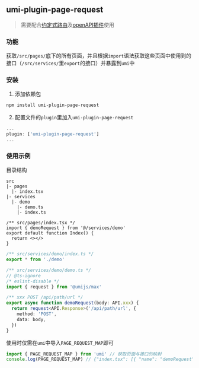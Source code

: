 ## umi-plugin-page-request

> 需要配合[约定式路由](https://umijs.org/docs/guides/routes#约定式路由)及[openAPI插件](https://pro.ant.design/zh-cn/docs/openapi/)使用

### 功能

获取`/src/pages/`底下的所有页面，并且根据`import`语法获取这些页面中使用到的接口（`/src/services/`里`export`的接口）并暴露到`umi`中

### 安装

1. 添加依赖包

```bash
npm install umi-plugin-page-request
```

2. 配置文件的`plugin`里加入`umi-plugin-page-request`

```ts
...
plugin: ['umi-plugin-page-request']
...
```

### 使用示例

目录结构

```
src
|- pages
  |- index.tsx
|- services
  |- demo
    |- demo.ts
    |- index.ts
```

```tsx
/** src/pages/index.tsx */
import { demoRequest } from '@/services/demo'
export default function Index() {
  return <></>
}
```

```ts
/** src/services/demo/index.ts */
export * from './demo'
```

```ts
/** src/services/demo/demo.ts */
// @ts-ignore
/* eslint-disable */
import { request } from '@umijs/max'

/** xxx POST /api/path/url */
export async function demoRequest(body: API.xxx) {
  return request<API.Response>('/api/path/url', {
    method: 'POST',
    data: body,
  })
}
```

使用时仅需在`umi`中导入`PAGE_REQUEST_MAP`即可

```ts
import { PAGE_REQUEST_MAP } from 'umi' // 获取页面与接口的映射
console.log(PAGE_REQUEST_MAP) // {"index.tsx": [{ "name": "demoRequest", "method":"POST", "url":"/api/path/url" }]}
```
